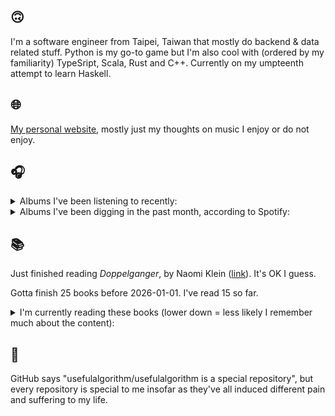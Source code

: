 ## 🙃

I'm a software engineer from Taipei, Taiwan that mostly do backend & data related stuff. Python is my go-to game but I'm also cool with (ordered by my familiarity) TypeSript, Scala, Rust and C++. Currently on my umpteenth attempt to learn Haskell.

## 🌐

[My personal website](https://usefulalgorithm.github.io/), mostly just my thoughts on music I enjoy or do not enjoy.

## 🎧

<details>
<summary>Albums I've been listening to recently:</summary>

- _The Great Misdirect (2019 Remix / Remaster)_, by Between The Buried And Me
- _Mossbane Lantern_, by Sallow Moth
- _GUSH_, by Kaitlyn Aurelia Smith
- _Here Comes The Mind, There Goes The Body_, by Human Leather
- _ULTRAPOP_, by The Armed
- _wishful thinking_, by Duval Timothy
- _Timeline_, by Basic Unit

</details>

<details>
<summary>Albums I've been digging in the past month, according to Spotify:</summary>

- _Sunshine and Balance Beams_, by Pile
- _Sortilège_, by Preservation, Gabe 'Nandez
- _God Does Like Ugly (Preluxe Edition)_, by JID
- _Aysan_, by Kourosh Kanani
- _Never Die_, by Matt Jencik, Midwife
- _Black Noise_, by Quinton Barnes
- _private music_, by Deftones
- _Cleaning Out The Empty Administration Building_, by R.J.F.
- _Today, I Wrote Nothing_, by billy woods
- _Instant Holograms On Metal Film_, by Stereolab
- _HUMAN ERROR CLUB_, by HUMAN ERROR CLUB
- _Crack the Skye_, by Mastodon
- _THE FUTURE IS HERE AND EVERYTHING NEEDS TO BE DESTROYED_, by The Armed
- _Alfredo 2_, by Freddie Gibbs, The Alchemist
- _Shell~Wave_, by Surgeon

</details>

## 📚

Just finished reading _Doppelganger_, by Naomi Klein ([link](https://hardcover.app/books/doppelganger-9)). It's OK I guess.

Gotta finish 25 books before 2026-01-01. I've read 15 so far.

<details>
<summary>I'm currently reading these books (lower down = less likely I remember much about the content):</summary>

- _Bad Infinity: Selected Writings_, by Aria Dean ([link](https://hardcover.app/books/bad-infinity))
- _The Absence of Myth: Writings on Surrealism_, by Georges Bataille, Michael   Richardson ([link](https://hardcover.app/books/the-absence-of-myth-writings-on-surrealism))
- _Genesis and Trace: Derrida Reading Husserl and Heidegger_, by Paola Marrati, Simon Sparks ([link](https://hardcover.app/books/genesis-and-trace))
- _Philosophical Chemistry: Genealogy of a Scientific Field_, by Manuel DeLanda ([link](https://hardcover.app/books/philosophical-chemistry))
- _Political Categories: Thinking Beyond Concepts_, by Michael Marder ([link](https://hardcover.app/books/political-categories))
- _Regeneration_, by Pat Barker ([link](https://hardcover.app/books/regeneration-1991))
- _K-punk_, by Mark Fisher ([link](https://hardcover.app/books/k-punk-2018))
- _A Biography of Ordinary Man: On Authorities and Minorities_, by François Laruelle, Jessie Hock, and friends ([link](https://hardcover.app/books/a-biography-of-ordinary-man))
- _A Short History of Decay_, by Emil M. Cioran, Richard Howard ([link](https://hardcover.app/books/a-short-history-of-decay))
- _Anti-Oedipus_, by Gilles Deleuze, Félix Guattari ([link](https://hardcover.app/books/anti-oedipus))
- _A Thousand Plateaus_, by Gilles Deleuze, Félix Guattari ([link](https://hardcover.app/books/a-thousand-plateaus))

</details>

## 💬

GitHub says "usefulalgorithm/usefulalgorithm is a special repository", but every repository is special to me insofar as they've all induced different pain and suffering to my life.
